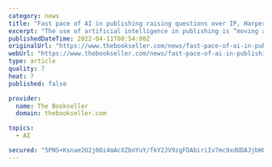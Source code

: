 ```yaml
---
category: news
title: "Fast pace of AI in publishing raising questions over IP, HarperCollins legal advisor warns"
excerpt: "The use of artificial intelligence in publishing is “moving at a very fast pace” raising questions over intellectual property, the senior legal advisor for HarperCollins has warned."
publishedDateTime: 2022-04-11T08:54:00Z
originalUrl: "https://www.thebookseller.com/news/fast-pace-of-ai-in-publishing-raising-questions-over-ip-harpercollins-legal-advisor-warns"
webUrl: "https://www.thebookseller.com/news/fast-pace-of-ai-in-publishing-raising-questions-over-ip-harpercollins-legal-advisor-warns"
type: article
quality: 7
heat: 7
published: false

provider:
  name: The Bookseller
  domain: thebookseller.com

topics:
  - AI

secured: "5PNS+Ksnae2U2j0Oi4mAcXZbnYuY/fkY2JV9zgFDAbiriIv7mc9xdUDAJjbHQdxGlkB38fWL6uQsl5LvelRcckFgPknIOIKtUPO3QXBVaqd+NpYhvRTp+3MKWFYj3+bjYFdhAZX/5CPgtu8mdEFOAjGNK68ajJDLYABTziRjwoSz6aHqPVp1Jm4OUG2mm5tLzVEQrwLCHLAmhX49aBbhb/Vz8Di9dRGzUIDjOTbM2+wBTqiZM7E13rMQqxrrjnc/c68FyW3PjxT/zdyckkt5ktd4rv9phHveACY31Dj8qPi2OEFIEbar1+E/g9xV5T4b/0vmiKw97bY4hIwsIxJJUP19crOiB0Xisf5f8zk4MpQ=;K1WfjmhYqI+cVODUZ6fTWg=="
---
```


